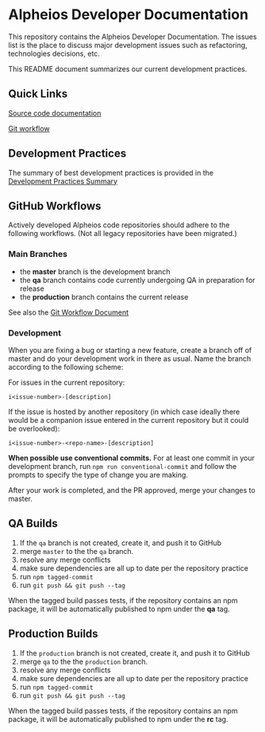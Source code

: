 # Alpheios Developer Documentation

This repository contains the Alpheios Developer Documentation. The issues list is the place to discuss major development issues such as refactoring, 
technologies decisions, etc.

This README document summarizes our current development practices.

## Quick Links

[Source code documentation](https://github.com/alpheios-project/documentation/blob/master/development/source-code-documentation.md)

[Git workflow](https://github.com/alpheios-project/documentation/tree/master/development/git-workflow)

## Development Practices

The summary of best development practices is provided in the [Development Practices Summary](https://github.com/alpheios-project/documentation/tree/master/development)

## GitHub Workflows

Actively developed Alpheios code repositories should adhere to the following workflows. (Not all legacy repositories have been migrated.)

### Main Branches

* the **master** branch is the development branch
* the **qa** branch contains code currently undergoing QA in preparation for release
* the **production** branch contains the current release

See also the [Git Workflow Document](https://github.com/alpheios-project/documentation/tree/master/development/git-workflow)

### Development 

When you are fixing a bug or starting a new feature, create a branch off of master and do your development work in there as usual. 
Name the branch according to the following scheme:

For issues in the current repository:

```
i<issue-number>-[description]
```

If the issue is hosted by another repository (in which case ideally there would be a companion issue entered in the current repository but
it could be overlooked):

```
i<issue-number>-<repo-name>-[description]
```

**When possible use conventional commits.** For at least one commit in your development branch, run `npm run conventional-commit` and follow the prompts to specify the type of change you are making.

After your work is completed, and the PR approved, merge your changes to master.

## QA Builds

1. If the `qa` branch is not created, create it, and push it to GitHub
2. merge `master` to the the `qa` branch.
3. resolve any merge conflicts
4. make sure dependencies are all up to date per the repository practice
5. run `npm tagged-commit`
6. run `git push && git push --tag`

When the tagged build passes tests, if the repository contains an npm package, it will be automatically published to npm under the **qa** tag.

## Production Builds

1. If the `production` branch is not created, create it, and push it to GitHub
2. merge `qa` to the the `production` branch.
3. resolve any merge conflicts
4. make sure dependencies are all up to date per the repository practice
5. run `npm tagged-commit`
6. run `git push && git push --tag`

When the tagged build passes tests, if the repository contains an npm package, it will be automatically published to npm under the **rc** tag.


